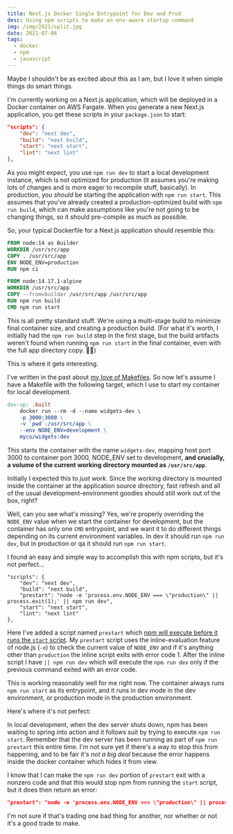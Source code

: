 ```yaml
---
title: Next.js Docker Single Entrypoint for Dev and Prod
desc: Using npm scripts to make an env-aware startup command
img: /img/2021/split.jpg
date: 2021-07-06
tags:
  - docker
  - npm
  - javascript
---
```


Maybe I shouldn't be as excited about this as I am, but I love it when simple things do smart things.

I'm currently working on a Next.js application, which will be deployed in a Docker container on AWS Fargate. When you generate a new Next.js application, you get these scripts in your `package.json` to start:

```json
"scripts": {
	"dev": "next dev",
	"build": "next build",
	"start": "next start",
	"lint": "next lint"
},
```

As you might expect, you use `npm run dev` to start a local development instance, which is not optimized for production (it assumes you're making lots of changes and is more eager to recompile stuff, basically). In production, you _should_ be starting the application with `npm run start`. This assumes that you've already created a production-optimized build with `npm run build`, which can make assumptions like you're not going to be changing things, so it should pre-compile as much as possible.

So, your typical Dockerfile for a Next.js application should resemble this:

```dockerfile
FROM node:14 as Builder
WORKDIR /usr/src/app
COPY . /usr/src/app
ENV NODE_ENV=production
RUN npm ci

FROM node:14.17.1-alpine
WORKDIR /usr/src/app
COPY --from=builder /usr/src/app /usr/src/app
RUN npm run build
CMD npm run start
```

This is all pretty standard stuff. We're using a multi-stage build to minimize final container size, and creating a production build. (For what it's worth, I initially had the `npm run build` step in the first stage, but the build artifacts weren't found when running `npm run start` in the final container, even with the full app directory copy. 🤷‍♂️)

This is where it gets interesting.

I've written in the past about [my love of Makefiles][makefiles]. So now let's assume I have a Makefile with the following target, which I use to start my container for local development.

```makefile
dev-up: .built
	docker run --rm -d --name widgets-dev \
	-p 3000:3000 \
	-v `pwd`:/usr/src/app \
	--env NODE_ENV=development \
	myco/widgets:dev
```

This starts the container with the name `widgets-dev`, mapping host port 3000 to container port 3000, NODE_ENV set to development, **and crucially, a volume of the current working directory mounted as `/usr/src/app`**.

Initially I expected this to _just work_. Since the working directory is mounted inside the container at the application source directory, fast refresh and all of the usual development-environment goodies should still work out of the box, right?

Well, can you see what's missing? Yes, we're properly overriding the `NODE_ENV` value when we start the container for development, but the container has only one `CMD` entrypoint, and we want it to do different things depending on its current environment variables. In dev it should run `npm run dev`, but in production or qa it should run `npm run start`.

I found an easy and simple way to accomplish this with npm scripts, but it's not perfect...

```json/3
"scripts": {
	"dev": "next dev",
	"build": "next build",
	"prestart": "node -e 'process.env.NODE_ENV === \"production\" || process.exit(1);' || npm run dev",
	"start": "next start",
	"lint": "next lint"
},
```

Here I've added a script named `prestart` which [npm will execute before it runs the `start` script][npmscripts]. My `prestart` script uses the inline-evaluation feature of node.js (`-e`) to check the current value of `NODE_ENV` and if it's anything other than `production` the inline script exits with error code 1. After the inline script I have `|| npm run dev` which will execute the `npm run dev` only if the previous command exited with an error code.

This is working reasonably well for me right now. The container always runs `npm run start` as its entrypoint, and it runs in dev mode in the dev environment, or production mode in the production environment.

Here's where it's not perfect:

In local development, when the dev server shuts down, npm has been waiting to spring into action and it follows suit by trying to execute `npm run start`. Remember that the dev server has been running as part of `npm run prestart` this entire time. I'm not sure yet if there's a way to stop this from happening, and to be fair it's _not a big deal_ because the error happens inside the docker container which hides it from view.

I know that I can make the `npm run dev` portion of `prestart` exit with a nonzero code and that this would stop npm from running the `start` script, but it does then return an error:

```json
"prestart": "node -e 'process.env.NODE_ENV === \"production\" || process.exit(1);' || (npm run dev && exit 1)"
```

I'm not sure if that's trading one bad thing for another, nor whether or not it's a good trade to make.

[makefiles]: https://adamtuttle.codes/blog/2021/my-ongoing-love-affair-with-gnu-make/
[npmscripts]: https://docs.npmjs.com/cli/v6/using-npm/scripts#pre--post-scripts
